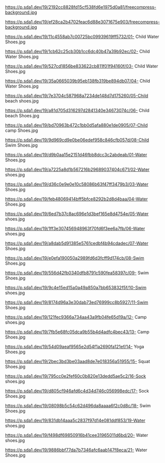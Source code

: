 https://p.sda1.dev/19/2192cc8828fd15cf538fd6e1975d0a81/freecompress-background.jpg

https://p.sda1.dev/19/ef28ca2b4702feac6d88e3071675e903/freecompress-background.jpg

https://p.sda1.dev/19/11c4558ab7c00725bc09939619ff5732/01- Child Water Shoes.jpg

https://p.sda1.dev/19/1cb62c25cb30b1cc6dc40b47a39b92ec/02- Child Water Shoes.jpg

https://p.sda1.dev/19/527cd1856be833622cb811f01f94160f/03- Child Water Shoes.jpg

https://p.sda1.dev/19/35a0665039b95eb138fb319be894db07/04- Child Water Shoes.jpg

https://p.sda1.dev/19/7e3704c587968a7234de148d7d175260/05-Child beach shoes.jpg

https://p.sda1.dev/19/a81d705d316297d2841340e34673074c/06- Child beach Shoes.jpg

https://p.sda1.dev/19/bd70963b472c1bb0d5afa880e1de0905/07-Child camp Shoes.jpg

https://p.sda1.dev/19/9d969cd9e0be06edef958c846cfb057d/08-Child Swim Shoes.jpg

https://p.sda1.dev/19/d9b0aa15e2151d46fbb8dcc3c2abdeab/01-Water Shoes.jpg

https://p.sda1.dev/19/a7225a8d1b567216b29689037404c671/02-Water shoes.jpg

https://p.sda1.dev/19/d36c0e9e0e10c58086b63f47ff3479b3/03-Water Shoes.jpg

https://p.sda1.dev/19/feb48069414bff5bfce8292b2d8d4baa/04-Water Shoes.jpg

https://p.sda1.dev/19/6ed7b37c8ac696e1d3bef165e8d4754e/05-Water shoes.jpg

https://p.sda1.dev/19/1ff3e307456948963f70fd6f3ee6a7fb/06-Water shoes.jpg

https://p.sda1.dev/19/a8dab5d91385e5761cedbf4b94cdadec/07-Water Shoes.jpg

https://p.sda1.dev/19/e0efa190050a2989fd6d3fcff9d174cb/08-Swim Shoes.jpg

https://p.sda1.dev/19/556d42fb0340dfb8791c590fea58397c/09- Swim Shoes.jpg

https://p.sda1.dev/19/9c4e15ed15a0a49a850a7bb653832f5f/10-Swim shoes.jpg

https://p.sda1.dev/19/8174d96a3e30dab73ed76999cc8b5927/11-Swim Shoes.jpg

https://p.sda1.dev/19/121fec9366a734aa43a9fb04fe65d19a/12- Camp shoes.jpg

https://p.sda1.dev/19/7fb5e68fc05dca9b55b4d4adfc4bec43/13- Camp Shoes.jpg

https://p.sda1.dev/19/54d09aeaf9565e2d54f1a2690fa121ef/14- Yoga Shoes.jpg

https://p.sda1.dev/19/2bec3bd3be03aad8de7e018356a51955/15- Squat Shoes.jpg

https://p.sda1.dev/19/795cc0e2fef60c0b820e13dedd5ae5c2/16-Sock shoes.jpg

https://p.sda1.dev/19/d805cf946afd6c4d34d746c056998edc/17- Sock Shoes.jpg

https://p.sda1.dev/19/08098b5c54c62d496da8aaaa6f2c0d8c/18- Swim Shoes.jpg

https://p.sda1.dev/19/831db14aaa5c2837f97d14e081ddf853/19-Water shoes.jpg

https://p.sda1.dev/19/f498df69850916b41cee31965011d6bd/20- Water shoes.jpg

https://p.sda1.dev/19/9886bbf77da7b7346afc6aab147f8eca/21- Water Shoes.jpg
